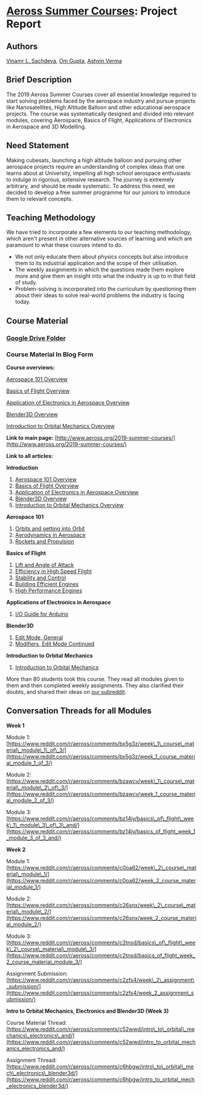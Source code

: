 # [Aeross Summer Courses](http://www.aeross.org/2019-summer-courses/): Project Report

## Authors

[Vinamr L. Sachdeva](https://github.com/vinamrsachdeva), [Om Gupta](https://github.com/omg-117), [Ashvin Verma](https://github.com/ashvin-verma)

## Brief Description

The 2019 Aeross Summer Courses cover all essential knowledge required to start solving problems faced by the aerospace industry and pursue projects like Nanosatellites, High Altitude Balloon and other educational aerospace projects. The course was systematically designed and divided into relevant modules, covering Aerospace, Basics of Flight, Applications of Electronics in Aerospace and 3D Modelling.

## Need Statement

Making cubesats, launching a high altitude balloon and pursuing other aerospace projects require an understanding of complex ideas that one learns about at University, impelling all high school aerospace enthusiasts to indulge in rigorous, extensive research. The journey is extremely arbitrary, and should be made systematic. To address this need, we decided to develop a free summer programme for our juniors to introduce them to relevant concepts.

## Teaching Methodology

We have tried to incorporate a few elements to our teaching methodology, which aren&#39;t present in other alternative sources of learning and which are paramount to what these courses intend to do.

- We not only educate them about physics concepts but also introduce them to its industrial application and the scope of their utilisation.
- The weekly assignments in which the questions made them explore more and give them an insight into what the industry is up to in that field of study.
- Problem-solving is incorporated into the curriculum by questioning them about their ideas to solve real-world problems the industry is facing today.

## Course Material

### [Google Drive Folder](https://drive.google.com/drive/folders/12WnS7ExXHEbAZ4YbrPGN9Rbc_qkC5QRS?usp=sharing)

### Course Material In Blog Form

**Course overviews:**

[Aerospace 101 Overview](http://www.aeross.org/aerospace-101-course-overview/)

[Basics of Flight Overview](http://www.aeross.org/basics-of-flight-course-overview/)

[Application of Electronics in Aerospace Overview](http://www.aeross.org/applications-of-electronics-in-aerospace-course-overview/)

[Blender3D Overview](http://www.aeross.org/blender3d-101-course-overview/)

[Introduction to Orbital Mechanics Overview](http://www.aeross.org/intro-to-orbital-mechanics-course-overview/)

**Link to main page:** [http://www.aeross.org/2019-summer-courses/](http://www.aeross.org/2019-summer-courses/)

**Link to all articles:**

**Introduction**

1. [Aerospace 101 Overview](http://www.aeross.org/aerospace-101-course-overview/)
2. [Basics of Flight Overview](http://www.aeross.org/basics-of-flight-course-overview/)
3. [Application of Electronics in Aerospace Overview](http://www.aeross.org/applications-of-electronics-in-aerospace-course-overview/)
4. [Blender3D Overview](http://www.aeross.org/blender3d-101-course-overview/)
5. [Introduction to Orbital Mechanics Overview](http://www.aeross.org/intro-to-orbital-mechanics-course-overview/)

**Aerospace 101**

1. [Orbits and getting into Orbit](http://www.aeross.org/2019/06/orbits-and-getting-to-orbit/)
2. [Aerodynamics in Aerospace](http://www.aeross.org/2019/06/aerodynamics-in-aerospace/)
3. [Rockets and Propulsion](http://www.aeross.org/2019/06/rockets-and-propulsion/)

**Basics of Flight**

1. [Lift and Angle of Attack](http://www.aeross.org/2019/06/lift-and-angle-of-attack/)
2. [Efficiency in High Speed Flight](http://www.aeross.org/2019/06/efficiency-in-high-speed-flight/)
3. [Stability and Control](http://www.aeross.org/2019/06/stability-and-control/)
4. [Building Efficient Engines](http://www.aeross.org/2019/06/building-efficient-engines/)
5. [High Performance Engines](http://www.aeross.org/2019/06/high-performance-engines/)

**Applications of Electronics in Aerospace**

1. [I/O Guide for Arduino](http://www.aeross.org/2019/06/i-o-guide-for-arduino/)

**Blender3D**

1. [Edit Mode, General](http://www.aeross.org/2019/06/edit-mode-basic-tools/)
2. [Modifiers, Edit Mode Continued](http://www.aeross.org/2019/06/modifiers-edit-mode-contd/)

**Introduction to Orbital Mechanics**

1. [Introduction to Orbital Mechanics](http://www.aeross.org/2019/06/intro-to-orbital-mechanics/)

More than 80 students took this course. They read all modules given to them and then completed weekly assignments. They also clarified their doubts, and shared their ideas on [our subreddit](https://www.reddit.com/r/aeross/).

## Conversation Threads for all Modules

**Week 1**

Module 1:[https://www.reddit.com/r/aeross/comments/bx5g3z/week\_1\_course\_material\_module\_1\_of\_3/](https://www.reddit.com/r/aeross/comments/bx5g3z/week_1_course_material_module_1_of_3/)

Module 2:[https://www.reddit.com/r/aeross/comments/bzawcv/week\_1\_course\_material\_module\_2\_of\_3/](https://www.reddit.com/r/aeross/comments/bzawcv/week_1_course_material_module_2_of_3/)

Module 3:[https://www.reddit.com/r/aeross/comments/bz14jy/basics\_of\_flight\_week\_1\_module\_3\_of\_3\_and/](https://www.reddit.com/r/aeross/comments/bz14jy/basics_of_flight_week_1_module_3_of_3_and/)

**Week 2**

Module 1:[https://www.reddit.com/r/aeross/comments/c0oa62/week\_2\_course\_material\_module\_1/](https://www.reddit.com/r/aeross/comments/c0oa62/week_2_course_material_module_1/)

Module 2:[https://www.reddit.com/r/aeross/comments/c26snx/week\_2\_course\_material\_module\_2/](https://www.reddit.com/r/aeross/comments/c26snx/week_2_course_material_module_2/)

Module 3:[https://www.reddit.com/r/aeross/comments/c2tnsd/basics\_of\_flight\_week\_2\_course\_material\_module\_3/](https://www.reddit.com/r/aeross/comments/c2tnsd/basics_of_flight_week_2_course_material_module_3/)

Assignment Submission:[https://www.reddit.com/r/aeross/comments/c2zfs4/week\_2\_assignment\_submission/](https://www.reddit.com/r/aeross/comments/c2zfs4/week_2_assignment_submission/)

**Intro to Orbital Mechanics, Electronics and Blender3D (Week 3)**

Course Material Thread:[https://www.reddit.com/r/aeross/comments/c52wwd/intro\_to\_orbital\_mechanics\_electronics\_and/](https://www.reddit.com/r/aeross/comments/c52wwd/intro_to_orbital_mechanics_electronics_and/)

Assignment Thread:[https://www.reddit.com/r/aeross/comments/c6hbgw/intro\_to\_orbital\_mech\_electronics\_blender3d/](https://www.reddit.com/r/aeross/comments/c6hbgw/intro_to_orbital_mech_electronics_blender3d/)
